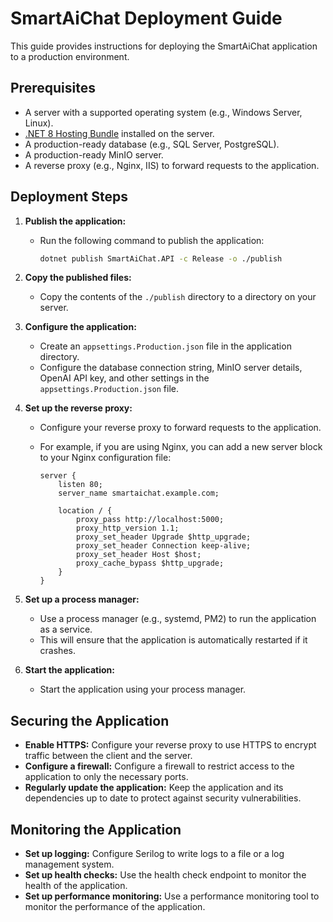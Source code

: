 # SmartAiChat Deployment Guide

This guide provides instructions for deploying the SmartAiChat application to a production environment.

## Prerequisites

- A server with a supported operating system (e.g., Windows Server, Linux).
- [.NET 8 Hosting Bundle](https://dotnet.microsoft.com/download/dotnet/8.0) installed on the server.
- A production-ready database (e.g., SQL Server, PostgreSQL).
- A production-ready MinIO server.
- A reverse proxy (e.g., Nginx, IIS) to forward requests to the application.

## Deployment Steps

1. **Publish the application:**

   - Run the following command to publish the application:

     ```bash
     dotnet publish SmartAiChat.API -c Release -o ./publish
     ```

2. **Copy the published files:**

   - Copy the contents of the `./publish` directory to a directory on your server.

3. **Configure the application:**

   - Create an `appsettings.Production.json` file in the application directory.
   - Configure the database connection string, MinIO server details, OpenAI API key, and other settings in the `appsettings.Production.json` file.

4. **Set up the reverse proxy:**

   - Configure your reverse proxy to forward requests to the application.
   - For example, if you are using Nginx, you can add a new server block to your Nginx configuration file:

     ```nginx
     server {
         listen 80;
         server_name smartaichat.example.com;

         location / {
             proxy_pass http://localhost:5000;
             proxy_http_version 1.1;
             proxy_set_header Upgrade $http_upgrade;
             proxy_set_header Connection keep-alive;
             proxy_set_header Host $host;
             proxy_cache_bypass $http_upgrade;
         }
     }
     ```

5. **Set up a process manager:**

   - Use a process manager (e.g., systemd, PM2) to run the application as a service.
   - This will ensure that the application is automatically restarted if it crashes.

6. **Start the application:**

   - Start the application using your process manager.

## Securing the Application

- **Enable HTTPS:** Configure your reverse proxy to use HTTPS to encrypt traffic between the client and the server.
- **Configure a firewall:** Configure a firewall to restrict access to the application to only the necessary ports.
- **Regularly update the application:** Keep the application and its dependencies up to date to protect against security vulnerabilities.

## Monitoring the Application

- **Set up logging:** Configure Serilog to write logs to a file or a log management system.
- **Set up health checks:** Use the health check endpoint to monitor the health of the application.
- **Set up performance monitoring:** Use a performance monitoring tool to monitor the performance of the application.
